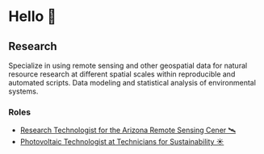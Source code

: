 # Hello 🌳
## Research
Specialize in using remote sensing and other geospatial data for natural resource research at different spatial scales within reproducible and automated scripts. 
Data modeling and statistical analysis of environmental systems. 
### Roles
* [Research Technologist for the Arizona Remote Sensing Cener 🛰️](https://storymaps.arcgis.com/stories/fb943656bef141ddb5a082a0f4e1c639 "ARSC Story Map")
* [Photovoltaic Technologist at Technicians for Sustainability ☀️](http://www.tfssolar.com/ "TFS Website")

